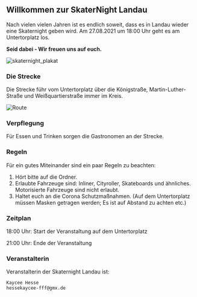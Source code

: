 ## Willkommen zur SkaterNight Landau
Nach vielen vielen Jahren ist es endlich soweit, dass es in Landau wieder eine Skaternight geben wird. Am 27.08.2021 um 18:00 Uhr geht es am Untertorplatz los.

**Seid dabei - Wir freuen uns auf euch.**

![skaternight_plakat](https://user-images.githubusercontent.com/11074704/129800513-6ead5420-78b0-4812-82c0-23f55535401c.jpeg)


### Die Strecke

Die Strecke führ vom Untertorplatz über die Königstraße, Martin-Luther-Straße und Weißquartierstraße immer im Kreis.

![Route](https://user-images.githubusercontent.com/11074704/129941638-cfc671b7-893b-4aad-a17a-b68af0425a61.png)

### Verpflegung

Für Essen und Trinken sorgen die Gastronomen an der Strecke.

### Regeln

Für ein gutes Miteinander sind ein paar Regeln zu beachten:
1. Hört bitte auf die Ordner.
2. Erlaubte Fahrzeuge sind: Inliner, Cityroller, Skateboards und ähnliches. Motorisierte Fahrzeuge sind nicht erlaubt.
3. Haltet euch an die Corona Schutzmaßnahmen. (Auf dem Untertorplatz müssen Masken getragen werden; Es ist auf Abstand zu achten etc.)

### Zeitplan

18:00 Uhr: Start der Veranstaltung auf dem Untertorplatz

21:00 Uhr: Ende der Veranstaltung

### Veranstalterin
Veranstalterin der Skaternight Landau ist:
```
Kaycee Hesse
hessekaycee-fff@gmx.de
```
